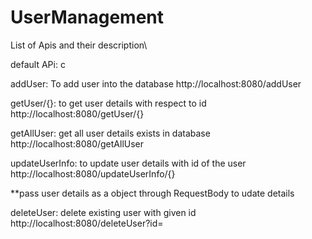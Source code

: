 # UserManagement


List of Apis and their description\

default APi:
c

addUser: To add user into the database
http://localhost:8080/addUser

getUser/{<pass userId>}: to get user details with respect to id
http://localhost:8080/getUser/{<userId>}

getAllUser: get all user details exists in database
http://localhost:8080/getAllUser

updateUserInfo: to update user details with id of the user
http://localhost:8080/updateUserInfo/{<userId>}

**pass user details as a object through RequestBody to udate details

deleteUser: delete existing user with given id
http://localhost:8080/deleteUser?id=<userId>
